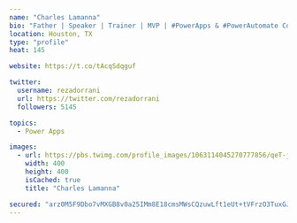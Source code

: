 ```yaml
---
name: "Charles Lamanna"
bio: "Father | Speaker | Trainer | MVP | #PowerApps & #PowerAutomate Community Super User | YouTuber Right-pointing triangle http://youtube.com/c/rezadorrani | Learn - Share - Clockwise rightwards and leftwards open circle arrows"
location: Houston, TX
type: "profile"
heat: 145

website: https://t.co/tAcqSdqguf

twitter:
  username: rezadorrani
  url: https://twitter.com/rezadorrani
  followers: 5145

topics:
  - Power Apps

images:
  - url: https://pbs.twimg.com/profile_images/1063114045270777856/qeT-jpWr_400x400.jpg
    width: 400
    height: 400
    isCached: true
    title: "Charles Lamanna"

secured: "arz0M5F9Dbo7vMXGB8v0a25IMm8E18cmsMWsCQzuwLft1eUt+tVFrzO3TuxGJTuaQFpxTSQum9PaowE70WT0rJT0CCXlwzZ/ILUBIfi0GJF45S2hSa0gYb94OqwrNI5TUrO8VQTwlBa/aijXAmCaStnQM4G0HTDS/DZ9cIyMiKdUOJufPtPzI/u1S6PprIUFFGovsjjDqqj86BWljmFCWexi+cUT0M9fXP6saL0yvkUYot5yX8Vc5nr0HoX7n/P2aAFa8xRk4g715DBGDGXWPymOOg2G8rO8/xN4J1lBYTJNhZIsvWtsq25rH1dgLF0919v7zRqMbQh5+Eg2Rdp/w9s6+VPtRKuXdHxhzDJdvWqg6p8pErO4Tfz0vHuVrgc9exl1XZ7lRpwdRHIcaZqdsaCqpHGvXuk9iUKbuZ3NQz0=;okAe8vJ4DDF970qADRUduQ=="
---
```


